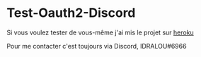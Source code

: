 # Test-Oauth2-Discord

Si vous voulez tester de vous-même j'ai mis le projet sur [heroku](https://site-random.herokuapp.com)

Pour me contacter c'est toujours via Discord, IDRALOU#6966

